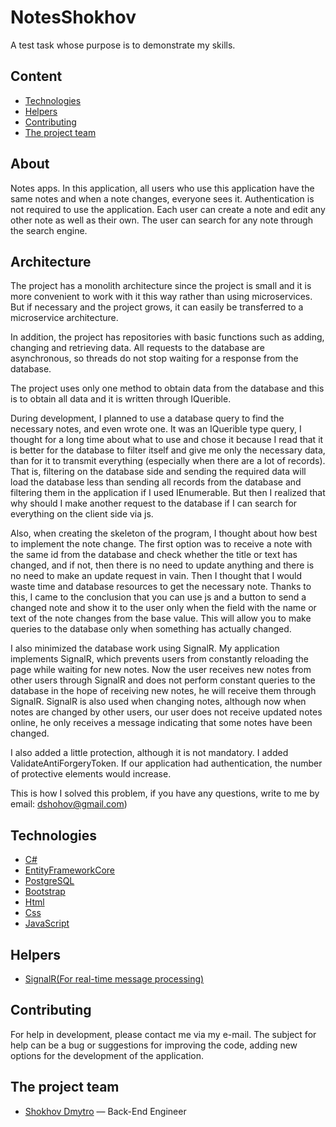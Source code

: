 # NotesShokhov
A test task whose purpose is to demonstrate my skills.


## Content
- [Technologies](#Technologies)
- [Helpers](#Helpers)
- [Contributing](#contributing)
- [The project team](#the-project-team)

## About
Notes apps. In this application, all users who use this application have the same notes and when a note changes, everyone sees it. Authentication is not required to use the application. Each user can create a note and edit any other note as well as their own. The user can search for any note through the search engine.

## Architecture
The project has a monolith architecture since the project is small and it is more convenient to work with it this way rather than using microservices. But if necessary and the project grows, it can easily be transferred to a microservice architecture.

In addition, the project has repositories with basic functions such as adding, changing and retrieving data. All requests to the database are asynchronous, so threads do not stop waiting for a response from the database.

The project uses only one method to obtain data from the database and this is to obtain all data and it is written through IQuerible.

During development, I planned to use a database query to find the necessary notes, and even wrote one. It was an IQuerible type query, I thought for a long time about what to use and chose it because I read that it is better for the database to filter itself and give me only the necessary data, than for it to transmit everything (especially when there are a lot of records). That is, filtering on the database side and sending the required data will load the database less than sending all records from the database and filtering them in the application if I used IEnumerable. But then I realized that why should I make another request to the database if I can search for everything on the client side via js.

Also, when creating the skeleton of the program, I thought about how best to implement the note change. The first option was to receive a note with the same id from the database and check whether the title or text has changed, and if not, then there is no need to update anything and there is no need to make an update request in vain. Then I thought that I would waste time and database resources to get the necessary note. Thanks to this, I came to the conclusion that you can use js and a button to send a changed note and show it to the user only when the field with the name or text of the note changes from the base value. This will allow you to make queries to the database only when something has actually changed.

I also minimized the database work using SignalR. My application implements SignalR, which prevents users from constantly reloading the page while waiting for new notes. Now the user receives new notes from other users through SignalR and does not perform constant queries to the database in the hope of receiving new notes, he will receive them through SignalR. SignalR is also used when changing notes, although now when notes are changed by other users, our user does not receive updated notes online, he only receives a message indicating that some notes have been changed.

I also added a little protection, although it is not mandatory. I added ValidateAntiForgeryToken. If our application had authentication, the number of protective elements would increase.

This is how I solved this problem, if you have any questions, write to me by email: dshohov@gmail.com)

## Technologies
- [C#](https://learn.microsoft.com/en-us/dotnet/csharp/)
- [EntityFrameworkCore](https://learn.microsoft.com/en-us/ef/core/)
- [PostgreSQL](https://www.postgresql.org/)
- [Bootstrap](https://getbootstrap.com/)
- [Html](https://www.w3schools.com/html/)
- [Css](https://www.w3schools.com/Css/)
- [JavaScript](https://www.javascript.com/)

## Helpers
- [SignalR(For real-time message processing)](https://dotnet.microsoft.com/en-us/apps/aspnet/signalr)

## Contributing
For help in development, please contact me via my e-mail. The subject for help can be a bug or suggestions for improving the code, adding new options for the development of the application.

## The project team
- [Shokhov Dmytro](https://t.me/f_a_g_e) — Back-End Engineer
